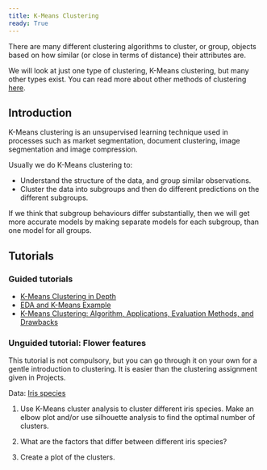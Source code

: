 ```yaml
---
title: K-Means Clustering
ready: True
---
```


There are many different clustering algorithms to cluster, or group, objects based on how similar (or close in terms of distance) their attributes are.

We will look at just one type of clustering, K-Means clustering, but many other types exist.
You can read more about other methods of clustering [here](https://scikit-learn.org/stable/modules/clustering.html).

## Introduction
K-Means clustering is an unsupervised learning technique used in processes such as market segmentation,
document clustering, image segmentation and image compression.

Usually we do K-Means clustering to:

- Understand the structure of the data, and group similar observations.
- Cluster the data into subgroups and then do different predictions on the different subgroups.

If we think that subgroup behaviours differ substantially, then we will get more accurate models
by making separate models for each subgroup, than one model for all groups.


## Tutorials

### Guided tutorials

- [K-Means Clustering in Depth](https://jakevdp.github.io/PythonDataScienceHandbook/05.11-k-means.html)
- [EDA and K-Means Example](https://www.kaggle.com/thebrownviking20/in-depth-eda-and-k-means-clustering)
- [K-Means Clustering: Algorithm, Applications, Evaluation Methods, and Drawbacks](https://towardsdatascience.com/k-means-clustering-algorithm-applications-evaluation-methods-and-drawbacks-aa03e644b48a)


### Unguided tutorial: Flower features

This tutorial is not compulsory, but you can go through it on your own for a gentle introduction to clustering.
It is easier than the clustering assignment given in Projects.

Data: [Iris species](https://www.kaggle.com/shrutimechlearn/classification-with-iris-dataset/data)

1. Use K-Means cluster analysis to cluster different iris species.
Make an elbow plot and/or use silhouette analysis to find the optimal number of clusters.

2. What are the factors that differ between different iris species?

3. Create a plot of the clusters.
